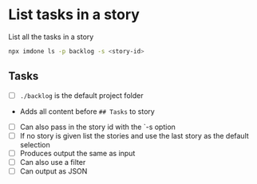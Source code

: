 # List tasks in a story

List all the tasks in a story

```bash
npx imdone ls -p backlog -s <story-id>
``` 

## Tasks

- [ ] `./backlog` is the default project folder
- Adds all content before `## Tasks` to story
- [ ] Can also pass in the story id with the `-s <story-id> option
- [ ] If no story is given list the stories and use the last story as the default selection
- [ ] Produces output the same as input
- [ ] Can also use a filter
- [ ] Can output as JSON